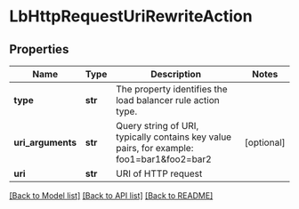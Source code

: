 # LbHttpRequestUriRewriteAction

## Properties
Name | Type | Description | Notes
------------ | ------------- | ------------- | -------------
**type** | **str** | The property identifies the load balancer rule action type.  | 
**uri_arguments** | **str** | Query string of URI, typically contains key value pairs, for example: foo1&#x3D;bar1&amp;foo2&#x3D;bar2  | [optional] 
**uri** | **str** | URI of HTTP request | 

[[Back to Model list]](../README.md#documentation-for-models) [[Back to API list]](../README.md#documentation-for-api-endpoints) [[Back to README]](../README.md)

